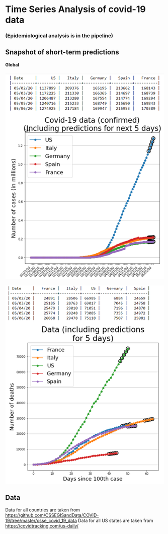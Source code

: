 # Time Series Analysis of covid-19 data

### (Epidemiological analysis is in the pipeline)

## Snapshot of short-term predictions

#### Global
![Prediction of confirmed cases globally](screenshots/predictions_covid-19_05022020.png)

![Prediction of deaths globally](screenshots/predictions_covid-19_deaths_05022020.png)


## Data

Data for all countries are taken from https://github.com/CSSEGISandData/COVID-19/tree/master/csse_covid_19_data
Data for all US states are taken from https://covidtracking.com/us-daily/
